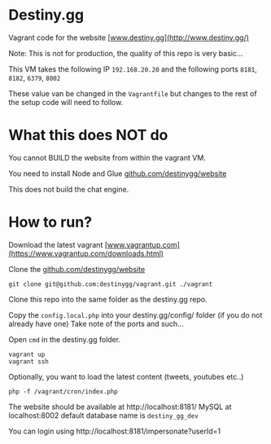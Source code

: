 # Destiny.gg
Vagrant code for the website [www.destiny.gg](http://www.destiny.gg/)

Note: This is not for production, the quality of this repo is very basic...

This VM takes the following IP `192.168.20.20` and the following ports `8181`, `8182`, `6379`, `8002`

These value van be changed in the `Vagrantfile` but changes to the rest of the setup code will need to follow.

# What this does NOT do

You cannot BUILD the website from within the vagrant VM.

You need to install Node and Glue [github.com/destinygg/website](https://github.com/destinygg/website)

This does not build the chat engine.


# How to run?

Download the latest vagrant [www.vagrantup.com](https://www.vagrantup.com/downloads.html)

Clone the [github.com/destinygg/website](https://github.com/destinygg/website)

```shell
git clone git@github.com:destinygg/vagrant.git ./vagrant
```

Clone this repo into the same folder as the destiny.gg repo.

Copy the `config.local.php` into your destiny.gg/config/ folder (if you do not already have one)
Take note of the ports and such...

Open `cmd` in the destiny.gg folder.

```shell
vagrant up
vagrant ssh
```

Optionally, you want to load the latest content (tweets, youtubes etc..)

```shell
php -f /vagrant/cron/index.php
```

The website should be available at http://localhost:8181/
MySQL at localhost:8002 default database name is `destiny_gg_dev`

You can login using http://localhost:8181/impersonate?userId=1

